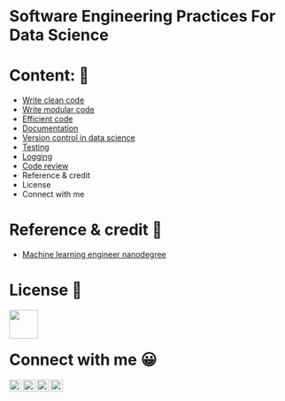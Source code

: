 # Software Engineering Practices For Data Science

# Content: :eyes:

- [Write clean code](https://github.com/Akshaykumarcp/software-engineering-practices-for-data-science/blob/main/0.1_write_clean_code/write_clean_code.md)
- [Write modular code](https://github.com/Akshaykumarcp/software-engineering-practices-for-data-science/blob/main/0.2_write_modular_code/write_modular_code.md)
- [Efficient code](https://github.com/Akshaykumarcp/software-engineering-practices-for-data-science/blob/main/0.3_efficient_code/efficient_code.md)
- [Documentation](https://github.com/Akshaykumarcp/software-engineering-practices-for-data-science/blob/main/0.4_documentation/documentation.md)
- [Version control in data science](https://github.com/Akshaykumarcp/software-engineering-practices-for-data-science/blob/main/0.5_version_control_in_datascience/version_control_in_datascience.md)
- [Testing](https://github.com/Akshaykumarcp/software-engineering-practices-for-data-science/blob/main/0.6_testing/testing.md)
- [Logging](https://github.com/Akshaykumarcp/software-engineering-practices-for-data-science/blob/main/0.7_logging/logging.md)
- [Code review](https://github.com/Akshaykumarcp/software-engineering-practices-for-data-science/blob/main/0.8_code_review/code_review.md)
- Reference & credit
- License
- Connect with me

Reference & credit :handshake:
===========
- [Machine learning engineer nanodegree](https://www.udacity.com/course/machine-learning-engineer-nanodegree--nd009t?utm_source=classcentral&utm_medium=ads_n&utm_campaign=fmf&utm_term=personal_discount&utm_content=nd009t)

License :book:
===========
[<img align="left" alt="" width="52px" src="https://icon-icons.com/icons2/2649/PNG/512/mit_license_icon_160873.png" />](https://spdx.org/licenses/MIT.html)

<br/><br/>

Connect with me :grinning:
===========
[<img align="left" alt="" width="22px" src="https://simpleicons.org/icons/linkedin.svg" />](https://www.linkedin.com/in/akshay-kumar-c-p/)
[<img align="left" alt="" width="22px" src="https://simpleicons.org/icons/github.svg" />](https://github.com/Akshaykumarcp)
[<img align="left" alt="" width="22px" src="https://simpleicons.org/icons/medium.svg" />](https://medium.com/@akshai.148)
[<img align="left" alt="" width="22px" src="https://simpleicons.org/icons/youtube.svg" />](https://www.youtube.com/channel/UC3l8RTE3zBRzUrHbSXpx-qA)

